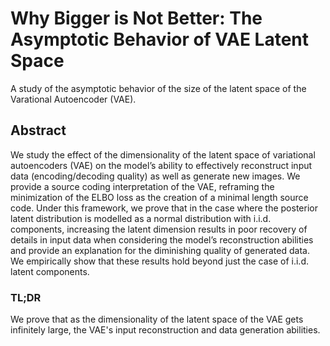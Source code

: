 # Why Bigger is Not Better: The Asymptotic Behavior of VAE Latent Space
A study of the asymptotic behavior of the size of the latent space of the Varational Autoencoder (VAE).

## Abstract

We study the effect of the dimensionality of the latent space of variational autoencoders (VAE) on the model’s ability to effectively reconstruct input data (encoding/decoding quality) as well as generate new images. We provide a source coding interpretation of the VAE, reframing the minimization of the ELBO loss as the creation of a minimal length source code. Under this framework, we prove that in the case where the posterior latent distribution is modelled as a normal distribution with i.i.d. components, increasing the latent dimension results in poor recovery of details in input data when considering the model’s reconstruction abilities and provide an explanation for the diminishing quality of generated data. We empirically show that these results hold beyond just the case of i.i.d. latent components.

### TL;DR

We prove that as the dimensionality of the latent space of the VAE gets infinitely large, the VAE's input reconstruction and data generation abilities.
